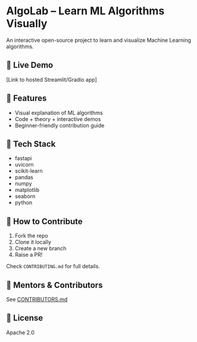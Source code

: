 # AlgoLab – Learn ML Algorithms Visually

An interactive open-source project to learn and visualize Machine Learning algorithms.

## 🔗 Live Demo
[Link to hosted Streamlit/Gradio app]

## 🧩 Features
- Visual explanation of ML algorithms
- Code + theory + interactive demos
- Beginner-friendly contribution guide

## 📂 Tech Stack
- fastapi
- uvicorn
- scikit-learn
- pandas
- numpy
- matplotlib
- seaborn
- python


## 🤝 How to Contribute
1. Fork the repo
2. Clone it locally
3. Create a new branch
4. Raise a PR!

Check `CONTRIBUTING.md` for full details.

## 👥 Mentors & Contributors
See [CONTRIBUTORS.md](CONTRIBUTORS.md)

## 📄 License
Apache 2.0
